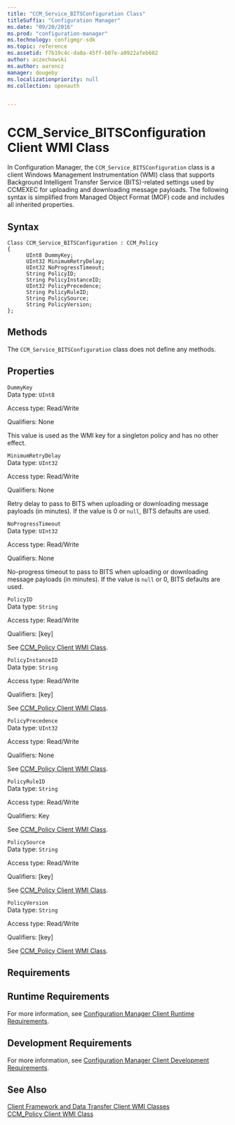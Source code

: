 ```yaml
---
title: "CCM_Service_BITSConfiguration Class"
titleSuffix: "Configuration Manager"
ms.date: "09/20/2016"
ms.prod: "configuration-manager"
ms.technology: configmgr-sdk
ms.topic: reference
ms.assetid: f7b19c4c-da0a-45ff-b07e-a0922afeb682
author: aczechowski
ms.author: aaroncz
manager: dougeby
ms.localizationpriority: null
ms.collection: openauth


---
```

# CCM_Service_BITSConfiguration Client WMI Class
In Configuration Manager, the `CCM_Service_BITSConfiguration` class is a client Windows Management Instrumentation (WMI) class that supports Background Intelligent Transfer Service (BITS)-related settings used by CCMEXEC for uploading and downloading message payloads. The following syntax is simplified from Managed Object Format (MOF) code and includes all inherited properties.  

## Syntax  

```  
Class CCM_Service_BITSConfiguration : CCM_Policy  
{  
      UInt8 DummyKey;  
      UInt32 MinimumRetryDelay;  
      UInt32 NoProgressTimeout;  
      String PolicyID;  
      String PolicyInstanceID;  
      UInt32 PolicyPrecedence;  
      String PolicyRuleID;  
      String PolicySource;  
      String PolicyVersion;  
};  
```  

## Methods  
 The `CCM_Service_BITSConfiguration` class does not define any methods.  

## Properties  
 `DummyKey`  
 Data type: `UInt8`  

 Access type: Read/Write  

 Qualifiers: None  

 This value is used as the WMI key for a singleton policy and has no other effect.  

 `MinimumRetryDelay`  
 Data type: `UInt32`  

 Access type: Read/Write  

 Qualifiers: None  

 Retry delay to pass to BITS when uploading or downloading message payloads (in minutes). If the value is 0 or `null`, BITS defaults are used.  

 `NoProgressTimeout`  
 Data type: `UInt32`  

 Access type: Read/Write  

 Qualifiers: None  

 No-progress timeout to pass to BITS when uploading or downloading message payloads (in minutes). If the value is `null` or 0, BITS defaults are used.  

 `PolicyID`  
 Data type: `String`  

 Access type: Read/Write  

 Qualifiers: [key]  

 See [CCM_Policy Client WMI Class](../../../../../develop/reference/core/clients/client-classes/ccm_policy-client-wmi-class.md).  

 `PolicyInstanceID`  
 Data type: `String`  

 Access type: Read/Write  

 Qualifiers: [key]  

 See [CCM_Policy Client WMI Class](../../../../../develop/reference/core/clients/client-classes/ccm_policy-client-wmi-class.md).  

 `PolicyPrecedence`  
 Data type: `UInt32`  

 Access type: Read/Write  

 Qualifiers: None  

 See [CCM_Policy Client WMI Class](../../../../../develop/reference/core/clients/client-classes/ccm_policy-client-wmi-class.md).  

 `PolicyRuleID`  
 Data type: `String`  

 Access type: Read/Write  

 Qualifiers: Key  

 See [CCM_Policy Client WMI Class](../../../../../develop/reference/core/clients/client-classes/ccm_policy-client-wmi-class.md).  

 `PolicySource`  
 Data type: `String`  

 Access type: Read/Write  

 Qualifiers: [key]  

 See [CCM_Policy Client WMI Class](../../../../../develop/reference/core/clients/client-classes/ccm_policy-client-wmi-class.md).  

 `PolicyVersion`  
 Data type: `String`  

 Access type: Read/Write  

 Qualifiers: [key]  

 See [CCM_Policy Client WMI Class](../../../../../develop/reference/core/clients/client-classes/ccm_policy-client-wmi-class.md).  

## Requirements  

## Runtime Requirements  
 For more information, see [Configuration Manager Client Runtime Requirements](../../../../../develop/core/reqs/client-runtime-requirements.md).  

## Development Requirements  
 For more information, see [Configuration Manager Client Development Requirements](../../../../../develop/core/reqs/client-development-requirements.md).  

## See Also  
 [Client Framework and Data Transfer Client WMI Classes](../../../../../develop/reference/core/clients/client-classes/client-framework-and-data-transfer-client-wmi-classes.md)   
 [CCM_Policy Client WMI Class](../../../../../develop/reference/core/clients/client-classes/ccm_policy-client-wmi-class.md)
